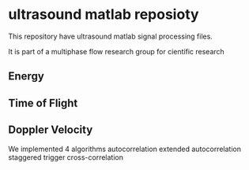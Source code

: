 # ultrasound matlab reposioty

This repository have ultrasound matlab signal processing files.

It is part of a multiphase flow research group for cientific research

## Energy

## Time of Flight

## Doppler Velocity
We implemented 4 algorithms 
autocorrelation
extended autocorrelation
staggered trigger
cross-correlation
